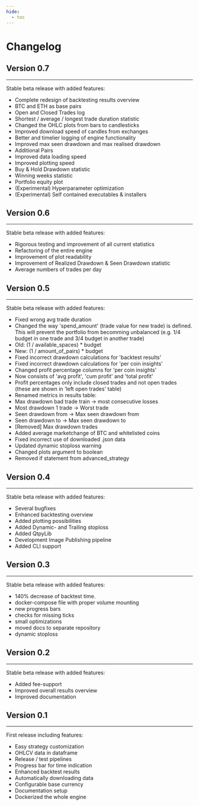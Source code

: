 ```yaml
---
hide:
  - toc
---
```

# Changelog

## Version 0.7
***
Stable beta release with added features:

- Complete redesign of backtesting results overview
- BTC and ETH as base pairs
- Open and Closed Trades log
- Shortest / average / longest trade duration statistic
- Changed the OHLC plots from bars to candlesticks
- Improved download speed of candles from exchanges
- Better and timelier logging of engine functionality
- Improved max seen drawdown and max realised drawdown
- Additional Pairs
- Improved data loading speed
- Improved plotting speed
- Buy & Hold Drawdown statistic
- Winning weeks statistic
- Portfolio equity plot
- (Experimental) Hyperparameter optimization
- (Experimental) Self contained executables & installers

## Version 0.6
***
Stable beta release with added features:

- Rigorous testing and improvement of all current statistics
- Refactoring of the entire engine
- Improvement of plot readability
- Improvement of Realized Drawdown & Seen Drawdown statistic
- Average numbers of trades per day

## Version 0.5
***
Stable beta release with added features:

- Fixed wrong avg trade duration
- Changed the way 'spend_amount' (trade value for new trade) is defined. This will prevent the portfolio from becomming unbalanced (e.g. 1/4 budget in one trade and 3/4 budget in another trade)
- Old: (1 / available_spaces) * budget
- New: (1 / amount_of_pairs) * budget 
- Fixed incorrect drawdown calculations for 'backtest results' 
- Fixed incorrect drawdown calculations for 'per coin insights'
- Changed profit percentage columns for 'per coin insights'
- Now consists of 'avg profit', 'cum profit' and 'total profit'
- Profit percentages only include closed trades and not open trades (these are shown in 'left open trades' table)
- Renamed metrics in results table:
- Max drawdown bad trade train -> most consecutive losses
- Most drawdown 1 trade -> Worst trade
- Seen drawdown from -> Max seen drawdown from
- Seen drawdown to -> Max seen drawdown to
- [Removed] Max drawdown trades
- Added average marketchange of BTC and whitelisted coins
- Fixed incorrect use of downloaded .json data
- Updated dynamic stoploss warning
- Changed plots argument to boolean
- Removed if statement from advanced_strategy

## Version 0.4
***
Stable beta release with added features:

- Several bugfixes
- Enhanced backtesting overview 
- Added plotting possibilities 
- Added Dynamic- and Trailing stoploss 
- Added QtpyLib 
- Development Image Publishing pipeline
- Added CLI support

## Version 0.3
***
Stable beta release with added features:

- 140% decrease of backtest time.
- docker-compose file with proper volume mounting
- new progress bars
- checks for missing ticks
- small optimizations
- moved docs to separate repository
- dynamic stoploss

## Version 0.2
***
Stable beta release with added features:

- Added fee-support
- Improved overall results overview
- Improved documentation

## Version 0.1
***
First release including features:

- Easy strategy customization
- OHLCV data in dataframe
- Release / test pipelines
- Progress bar for time indication
- Enhanced backtest results
- Automatically downloading data
- Configurable base currency
- Documentation setup
- Dockerized the whole engine